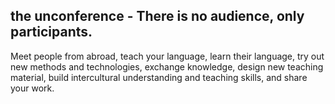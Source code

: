 ## the unconference - There is no audience, only participants.
Meet people from abroad, teach your language, learn their language, try out new methods and technologies, exchange knowledge, design new teaching material, build intercultural understanding and teaching skills, and share your work.

